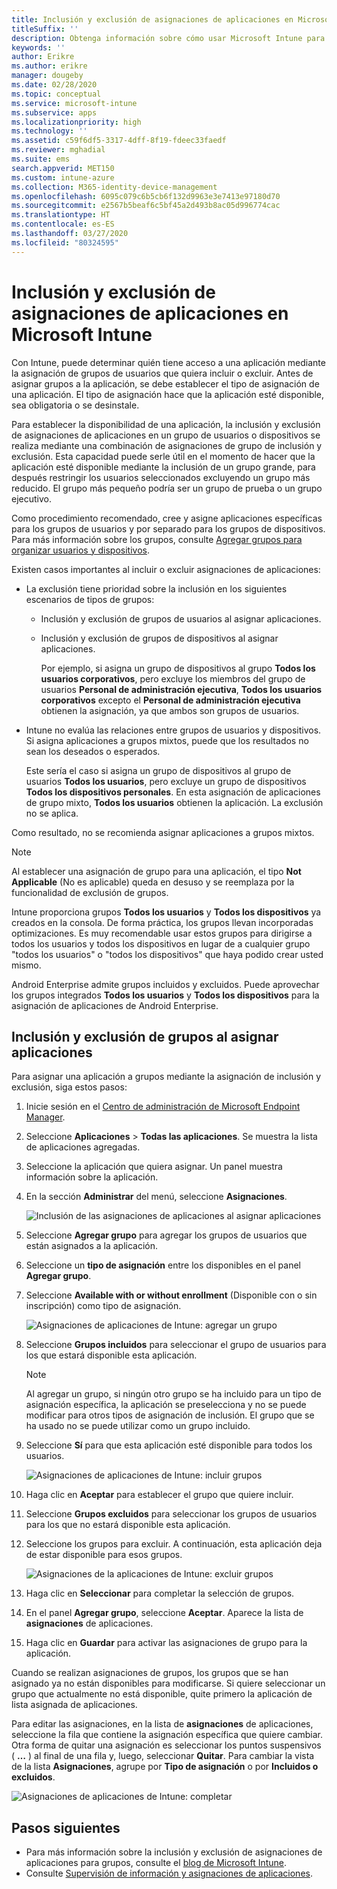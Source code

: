 ```yaml
---
title: Inclusión y exclusión de asignaciones de aplicaciones en Microsoft Intune
titleSuffix: ''
description: Obtenga información sobre cómo usar Microsoft Intune para incluir y excluir asignaciones de aplicaciones.
keywords: ''
author: Erikre
ms.author: erikre
manager: dougeby
ms.date: 02/28/2020
ms.topic: conceptual
ms.service: microsoft-intune
ms.subservice: apps
ms.localizationpriority: high
ms.technology: ''
ms.assetid: c59f6df5-3317-4dff-8f19-fdeec33faedf
ms.reviewer: mghadial
ms.suite: ems
search.appverid: MET150
ms.custom: intune-azure
ms.collection: M365-identity-device-management
ms.openlocfilehash: 6095c079c6b5cb6f132d9963e3e7413e97180d70
ms.sourcegitcommit: e2567b5beaf6c5bf45a2d493b8ac05d996774cac
ms.translationtype: HT
ms.contentlocale: es-ES
ms.lasthandoff: 03/27/2020
ms.locfileid: "80324595"
---
```

# <a name="include-and-exclude-app-assignments-in-microsoft-intune"></a>Inclusión y exclusión de asignaciones de aplicaciones en Microsoft Intune

Con Intune, puede determinar quién tiene acceso a una aplicación mediante la asignación de grupos de usuarios que quiera incluir o excluir. Antes de asignar grupos a la aplicación, se debe establecer el tipo de asignación de una aplicación. El tipo de asignación hace que la aplicación esté disponible, sea obligatoria o se desinstale. 

Para establecer la disponibilidad de una aplicación, la inclusión y exclusión de asignaciones de aplicaciones en un grupo de usuarios o dispositivos se realiza mediante una combinación de asignaciones de grupo de inclusión y exclusión. Esta capacidad puede serle útil en el momento de hacer que la aplicación esté disponible mediante la inclusión de un grupo grande, para después restringir los usuarios seleccionados excluyendo un grupo más reducido. El grupo más pequeño podría ser un grupo de prueba o un grupo ejecutivo. 

Como procedimiento recomendado, cree y asigne aplicaciones específicas para los grupos de usuarios y por separado para los grupos de dispositivos. Para más información sobre los grupos, consulte [Agregar grupos para organizar usuarios y dispositivos](../fundamentals/groups-add.md).  

Existen casos importantes al incluir o excluir asignaciones de aplicaciones:

- La exclusión tiene prioridad sobre la inclusión en los siguientes escenarios de tipos de grupos:
  - Inclusión y exclusión de grupos de usuarios al asignar aplicaciones.
  - Inclusión y exclusión de grupos de dispositivos al asignar aplicaciones.

    Por ejemplo, si asigna un grupo de dispositivos al grupo **Todos los usuarios corporativos**, pero excluye los miembros del grupo de usuarios **Personal de administración ejecutiva**, **Todos los usuarios corporativos** excepto el **Personal de administración ejecutiva** obtienen la asignación, ya que ambos son grupos de usuarios.
- Intune no evalúa las relaciones entre grupos de usuarios y dispositivos. Si asigna aplicaciones a grupos mixtos, puede que los resultados no sean los deseados o esperados.

    Este sería el caso si asigna un grupo de dispositivos al grupo de usuarios **Todos los usuarios**, pero excluye un grupo de dispositivos **Todos los dispositivos personales**. En esta asignación de aplicaciones de grupo mixto, **Todos los usuarios** obtienen la aplicación. La exclusión no se aplica.

Como resultado, no se recomienda asignar aplicaciones a grupos mixtos.

> [!NOTE]
> Al establecer una asignación de grupo para una aplicación, el tipo **Not Applicable** (No es aplicable) queda en desuso y se reemplaza por la funcionalidad de exclusión de grupos. 
>
> Intune proporciona grupos **Todos los usuarios** y **Todos los dispositivos** ya creados en la consola. De forma práctica, los grupos llevan incorporadas optimizaciones. Es muy recomendable usar estos grupos para dirigirse a todos los usuarios y todos los dispositivos en lugar de a cualquier grupo "todos los usuarios" o "todos los dispositivos" que haya podido crear usted mismo.  
>
> Android Enterprise admite grupos incluidos y excluidos. Puede aprovechar los grupos integrados **Todos los usuarios** y **Todos los dispositivos** para la asignación de aplicaciones de Android Enterprise. 

## <a name="include-and-exclude-groups-when-assigning-apps"></a>Inclusión y exclusión de grupos al asignar aplicaciones

Para asignar una aplicación a grupos mediante la asignación de inclusión y exclusión, siga estos pasos:

1. Inicie sesión en el [Centro de administración de Microsoft Endpoint Manager](https://go.microsoft.com/fwlink/?linkid=2109431).
2. Seleccione **Aplicaciones** > **Todas las aplicaciones**. Se muestra la lista de aplicaciones agregadas.
3. Seleccione la aplicación que quiera asignar. Un panel muestra información sobre la aplicación.
4. En la sección **Administrar** del menú, seleccione **Asignaciones**.

    ![Inclusión de las asignaciones de aplicaciones al asignar aplicaciones](./media/apps-inc-exl-assignments/apps-inc-exl-01.png)

5. Seleccione **Agregar grupo** para agregar los grupos de usuarios que están asignados a la aplicación. 
6. Seleccione un **tipo de asignación** entre los disponibles en el panel **Agregar grupo**.
7. Seleccione **Available with or without enrollment** (Disponible con o sin inscripción) como tipo de asignación.

    ![Asignaciones de aplicaciones de Intune: agregar un grupo](./media/apps-inc-exl-assignments/apps-inc-exl-02.png)
8. Seleccione **Grupos incluidos** para seleccionar el grupo de usuarios para los que estará disponible esta aplicación.

    > [!NOTE]
    > Al agregar un grupo, si ningún otro grupo se ha incluido para un tipo de asignación específica, la aplicación se preselecciona y no se puede modificar para otros tipos de asignación de inclusión. El grupo que se ha usado no se puede utilizar como un grupo incluido.

9. Seleccione **Sí** para que esta aplicación esté disponible para todos los usuarios.

    ![Asignaciones de aplicaciones de Intune: incluir grupos](./media/apps-inc-exl-assignments/apps-inc-exl-03.png)
10. Haga clic en **Aceptar** para establecer el grupo que quiere incluir.
11. Seleccione **Grupos excluidos** para seleccionar los grupos de usuarios para los que no estará disponible esta aplicación.
12. Seleccione los grupos para excluir. A continuación, esta aplicación deja de estar disponible para esos grupos.

    ![Asignaciones de la aplicaciones de Intune: excluir grupos](./media/apps-inc-exl-assignments/apps-inc-exl-04.png)
13. Haga clic en **Seleccionar** para completar la selección de grupos.
14. En el panel **Agregar grupo**, seleccione **Aceptar**. Aparece la lista de **asignaciones** de aplicaciones.
15. Haga clic en **Guardar** para activar las asignaciones de grupo para la aplicación.

Cuando se realizan asignaciones de grupos, los grupos que se han asignado ya no están disponibles para modificarse. Si quiere seleccionar un grupo que actualmente no está disponible, quite primero la aplicación de lista asignada de aplicaciones.

Para editar las asignaciones, en la lista de **asignaciones** de aplicaciones, seleccione la fila que contiene la asignación específica que quiere cambiar. Otra forma de quitar una asignación es seleccionar los puntos suspensivos ( **…** ) al final de una fila y, luego, seleccionar **Quitar**. Para cambiar la vista de la lista **Asignaciones**, agrupe por **Tipo de asignación** o por **Incluidos o excluidos**.

![Asignaciones de aplicaciones de Intune: completar](./media/apps-inc-exl-assignments/apps-inc-exl-05.png)

## <a name="next-steps"></a>Pasos siguientes

- Para más información sobre la inclusión y exclusión de asignaciones de aplicaciones para grupos, consulte el [blog de Microsoft Intune](https://aka.ms/new_app_assignment_process).
- Consulte [Supervisión de información y asignaciones de aplicaciones](apps-monitor.md).
